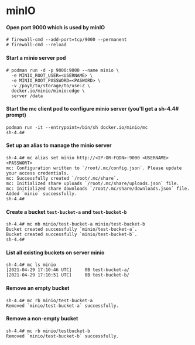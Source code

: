 # minIO

#### Open port 9000 which is used by minIO
```
# firewall-cmd --add-port=tcp/9000 --permanent
# firewall-cmd --reload
```

#### Start a minio server pod
```
# podman run -d -p 9000:9000 --name minio \
  -e MINIO_ROOT_USER=<USERNAME> \
  -e MINIO_ROOT_PASSWORD=<PASWORD> \
  -v /payh/to/storage/to/use:Z \
  docker.io/minio/minio:edge \
  server /data
```

#### Start the mc client pod to configure minio server (you'll get a sh-4.4# prompt)
```
podman run -it --entrypoint=/bin/sh docker.io/minio/mc
sh-4.4#
```

#### Set up an alias to manage the minio server
```
sh-4.4# mc alias set minio http://<IP-OR-FQDN>:9000 <USERNAME> <PASSWORT>
mc: Configuration written to `/root/.mc/config.json`. Please update your access credentials.
mc: Successfully created `/root/.mc/share`.
mc: Initialized share uploads `/root/.mc/share/uploads.json` file.
mc: Initialized share downloads `/root/.mc/share/downloads.json` file.
Added `minio` successfully.
sh-4.4#
```

#### Create a bucket `test-bucket-a` and `test-bucket-b`
```
sh-4.4# mc mb minio/test-bucket-a minio/test-bucket-b
Bucket created successfully `minio/test-bucket-a`.
Bucket created successfully `minio/test-bucket-b`.
sh-4.4#
```

#### List all existing buckets on server minio
```
sh-4.4# mc ls minio
[2021-04-29 17:10:46 UTC]     0B test-bucket-a/
[2021-04-29 17:10:51 UTC]     0B test-bucket-b/
```

#### Remove an empty bucket
```
sh-4.4# mc rb minio/test-bucket-a
Removed `minio/test-bucket-a` successfully.
```

#### Remove a non-empty bucket
```
sh-4.4# mc rb minio/testbucket-b
Removed `minio/test-bucket-b` successfully.
```
